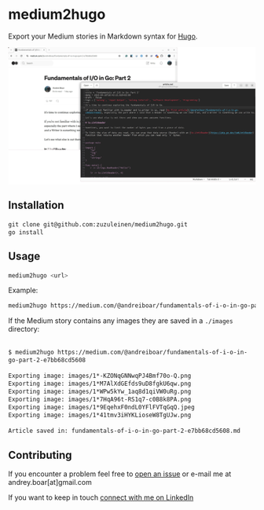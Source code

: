 # medium2hugo

Export your Medium stories in Markdown syntax for [Hugo](https://gohugo.io/).

<p align="center">
<img align="middle" src="demo.png" />
</p>

## Installation

```shell
git clone git@github.com:zuzuleinen/medium2hugo.git
go install
```

## Usage

```bash
medium2hugo <url>
```

Example:

```bash
medium2hugo https://medium.com/@andreiboar/fundamentals-of-i-o-in-go-part-2-e7bb68cd5608
```

If the Medium story contains any images they are saved in a `./images` directory:

```shell 

$ medium2hugo https://medium.com/@andreiboar/fundamentals-of-i-o-in-go-part-2-e7bb68cd5608

Exporting image: images/1*-KZONqGNNwqPJ4Bmf70o-Q.png
Exporting image: images/1*M7AlXdGEfds9uD8fgkU6qw.png
Exporting image: images/1*WPw5kYw_1aq8d1qiVW0uRg.png
Exporting image: images/1*7HqA96t-RS1q7-c0B8k8PA.png
Exporting image: images/1*9EqehxF0ndL0YFlFVTqGqQ.jpeg
Exporting image: images/1*41tmv3iHYKLioseW8TgUJw.png

Article saved in: fundamentals-of-i-o-in-go-part-2-e7bb68cd5608.md
```

## Contributing

If you encounter a problem feel free to [open an issue](https://github.com/zuzuleinen/medium2hugo/issues/new) or e-mail
me at andrey.boar[at]gmail.com

If you want to keep in touch [connect with me on LinkedIn](https://www.linkedin.com/in/andrei-boar/)